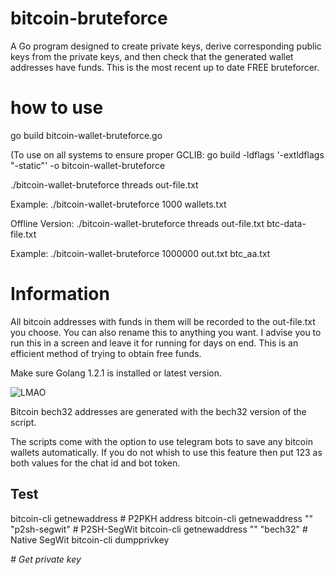 # bitcoin-bruteforce
A Go program designed to create private keys, derive corresponding public keys from the private keys, and then check that the generated wallet addresses have funds. This is the most recent up to date FREE bruteforcer.

# how to use

go build bitcoin-wallet-bruteforce.go

(To use on all systems to ensure proper GCLIB: go build -ldflags '-extldflags "-static"' -o bitcoin-wallet-bruteforce

./bitcoin-wallet-bruteforce threads out-file.txt

Example: ./bitcoin-wallet-bruteforce 1000 wallets.txt

Offline Version: ./bitcoin-wallet-bruteforce threads out-file.txt btc-data-file.txt

Example: ./bitcoin-wallet-bruteforce 1000000 out.txt btc_aa.txt

# Information

All bitcoin addresses with funds in them will be recorded to the out-file.txt you choose. You can also rename this to anything you want. I advise you to run this in a screen and leave it for running for days on end. This is an efficient method of trying to obtain free funds.

Make sure Golang 1.2.1 is installed or latest version.

![LMAO](https://github.com/v0rl0x/bitcoin-bruteforce/assets/148959415/9f5cc5e5-0161-4554-ba45-f17a85324543)

Bitcoin bech32 addresses are generated with the bech32 version of the script.

The scripts come with the option to use telegram bots to save any bitcoin wallets automatically. If you do not whish to use this feature then put 123 as both values for the chat id and bot token.
## Test 

bitcoin-cli getnewaddress # P2PKH address
bitcoin-cli getnewaddress "" "p2sh-segwit" # P2SH-SegWit
bitcoin-cli getnewaddress "" "bech32" # Native SegWit
bitcoin-cli dumpprivkey <address> # Get private key
